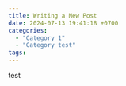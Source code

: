 ```yaml
---
title: Writing a New Post
date: 2024-07-13 19:41:18 +0700
categories:
  - "Category 1"
  - "Category test"
tags:
---
```

test